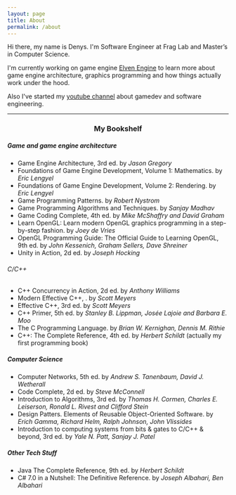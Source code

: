 ```yaml
---
layout: page
title: About
permalink: /about
---
```

Hi there, my name is Denys.
I'm Software Engineer at Frag Lab and Master’s in Computer Science.

I'm currently working on game engine [Elven Engine](https://github.com/kryvytskyidenys/ElvenEngine) to learn more about game engine architecture, graphics programming and how things actually work under the hood.

Also I've started my [youtube channel](https://www.youtube.com/channel/UCx90zcUS9qnt0JInGaot2IQ) about gamedev and software engineering.

---

<h3 align="center"> My Bookshelf</h3>

##### Game and game engine architecture
- Game Engine Architecture, 3rd ed. by *Jason Gregory*
- Foundations of Game Engine Development, Volume 1: Mathematics. by *Eric Lengyel*
- Foundations of Game Engine Development, Volume 2: Rendering. by *Eric Lengyel*
- Game Programming Patterns. by *Robert Nystrom*
- Game Programming Algorithms and Techniques. by *Sanjay Madhav*
- Game Coding Complete, 4th ed. by *Mike McShaffry and David Graham*
- Learn OpenGL: Learn modern OpenGL graphics programming in a step-by-step fashion. by *Joey de Vries*
- OpenGL Programming Guide: The Official Guide to Learning OpenGL, 9th ed. by *John Kessenich, Graham Sellers, Dave Shreiner*
- Unity in Action, 2d ed. by *Joseph Hocking*

###### C/C++
- C++ Concurrency in Action, 2d ed. by *Anthony Williams*
- Modern Effective C++, . by *Scott Meyers*
- Effective C++, 3rd ed. by *Scott Meyers*
- C++ Primer, 5th ed. by *Stanley B. Lippman, Josée Lajoie and Barbara E. Moo*
- The C Programming Language. by *Brian W. Kernighan, Dennis M. Rithie*
- C++: The Complete Reference, 4th ed. by *Herbert Schildt* (actually my first programming book)

##### Computer Science
- Computer Networks, 5th ed. by *Andrew S. Tanenbaum, David J. Wetherall*
- Code Complete, 2d ed. by *Steve McConnell*
- Introduction to Algorithms, 3rd ed. by *Thomas H. Cormen, Charles E. Leiserson, Ronald L. Rivest and Clifford Stein*
- Design Patters. Elements of Reusable Object-Oriented Software. by *Erich Gamma, Richard Helm, Ralph Johnson, John Vlissides*
- Introduction to computing systems from bits & gates to C/C++ & beyond, 3rd ed. by *Yale N. Patt, Sanjay J. Patel*

##### Other Tech Stuff
- Java The Complete Reference, 9th ed. by *Herbert Schildt*
- C# 7.0 in a Nutshell: The Definitive Reference. by *Joseph Albahari, Ben Albahari*
